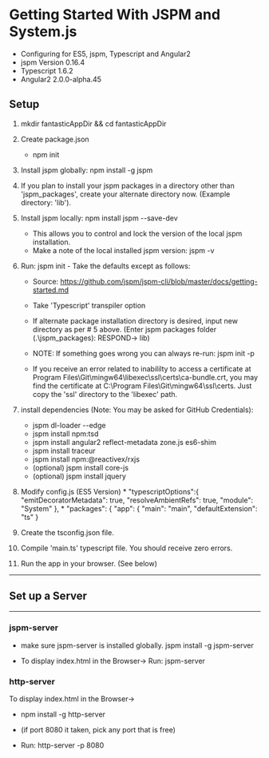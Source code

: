 # Getting Started With JSPM and System.js
 * Configuring for ES5, jspm, Typescript and Angular2
 * jspm Version 0.16.4
 * Typescript 1.6.2
 * Angular2 2.0.0-alpha.45


## Setup
 1. mkdir fantasticAppDir && cd fantasticAppDir

 2. Create package.json
    * npm init

 3. Install jspm globally: npm install -g jspm

 4. If you plan to install your jspm packages in a directory other than
    'jspm_packages', create your alternate directory now.
    (Example directory: 'lib').

 5. Install jspm locally: npm install jspm --save-dev
    * This allows you to control and lock the version of
        the local jspm installation.
    * Make a note of the local installed jspm version:  jspm -v

 6. Run: jspm init  - Take the defaults except as follows:
    * Source: https://github.com/jspm/jspm-cli/blob/master/docs/getting-started.md

    * Take 'Typescript' transpiler option

    * If alternate package installation directory is desired, input new
      directory as per # 5 above.
      (Enter jspm packages folder (.\jspm_packages): RESPOND-> lib<ENTER>)

    * NOTE: If something goes wrong you can always re-run: jspm init -p
    * If you receive an error related to inabililty to access a certificate at
        Program Files\Git\mingw64\libexec\ssl\certs\ca-bundle.crt,
        you may find the certificate at C:\Program Files\Git\mingw64\ssl\certs.
        Just copy the 'ssl' directory to the 'libexec' path.

 7. install dependencies (Note: You may be asked for GitHub Credentials):
    * jspm dl-loader --edge
    * jspm install npm:tsd
    * jspm install angular2 reflect-metadata zone.js es6-shim
    * jspm install traceur
    * jspm install npm:@reactivex/rxjs
    * (optional) jspm install core-js
    * (optional) jspm install jquery

 8. Modify config.js (ES5 Version)
        *   "typescriptOptions":{
            "emitDecoratorMetadata": true,
            "resolveAmbientRefs": true,
            "module": "System"
            },
        *  "packages": {
           "app": {
             "main": "main",
             "defaultExtension": "ts"
           }  

 9. Create the tsconfig.json file.

 10. Compile 'main.ts' typescript file. You should receive zero errors.

 11. Run the app in your browser. (See below)
***
## Set up a Server
***
### jspm-server
 * make sure jspm-server is installed globally.
jspm install -g jspm-server

 * To display index.html in the Browser->
Run: jspm-server<ENTER>

### http-server
 To display index.html in the Browser->
 * npm install -g http-server

 * (if port 8080 it taken, pick any port that is free)
 * Run: http-server -p 8080<ENTER>
